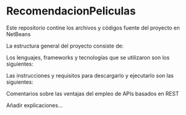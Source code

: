 # RecomendacionPeliculas
Este repositorio contine los archivos y códigos fuente del proyecto en NetBeans

La estructura general del proyecto consiste de:


Los lenguajes, frameworks y tecnologías que se utilizaron son los siguientes:


Las instrucciones y requisitos para descargarlo y ejecutarlo son las siguientes:


Comentarios sobre las ventajas del empleo de APIs basados en REST


Añadir explicaciones...
